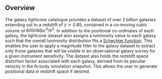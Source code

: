 ## Overview
The galaxy lightcone catalogue provides a dataset of over 2 billion galaxies extending out to a redshift of $z \simeq 0.85$, contained in a co-moving cubic volume of $6000 Mpc^3/h^3$.  In addition to the positional co-ordinates of each galaxy, the lightcone dataset also assigns a luminosity value to each galaxy such that the overall luminosity distribution fits a [Schechter function](#luminosity).  This enables the user to apply a magnitude filter to the galaxy dataset to extract only those galaxies that will be visible in an observational galaxy survey for a given instrument sensitivity.
The dataset also holds the redshift space distortion factor associated with each galaxy, derived from its peculiar velocity in the N-body simulation snapshot.  This allows the user to generate positional data in redshift space if desired.



<!--stackedit_data:
eyJoaXN0b3J5IjpbLTQxMjQ4Mjg5NCwtMTQxNTExODU5OSwxOD
ExNDI5Nzk1LC0xNDczNTM5Mzg3LC0xMDUzMjcyMDI4LDE0MTg5
NzY0MDEsNDY1NDU3NzcyLDE3MzA5NjQwNiwtNzYxMzA3Mjc2LD
c1MzM3NTY3NywyMDgzMDU5NjEyLC0xNjM1NjQxMDc1LDE4MDYz
MTc1Myw4NzE5ODU1NjMsOTE4MTk5NDUxLDE0ODA4MzM0LC05Mz
c5ODg2MTgsNjAwNTQxODc4LC0xODYxODk0MDg2XX0=
-->